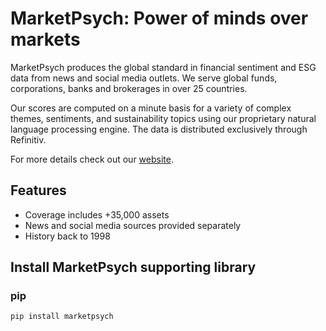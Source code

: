 # MarketPsych: Power of minds over markets

MarketPsych produces the global standard in financial sentiment and ESG data from news and social media outlets. We serve global funds, corporations, banks and brokerages in over 25 countries.

Our scores are computed on a minute basis for a variety of complex themes, sentiments, and sustainability topics using our proprietary natural language processing engine. The data is distributed exclusively through Refinitiv.

For more details check out our [website](https://www.marketpsych.com/).

## Features
 - Coverage includes +35,000 assets
 - News and social media sources provided separately
 - History back to 1998

 ## Install MarketPsych supporting library

 ### pip  
 ```
 pip install marketpsych
 ```

